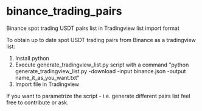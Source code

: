 # binance_trading_pairs
Binance spot trading USDT pairs list in Tradingview list import format

To obtain up to date spot USDT trading pairs from Binance as a tradingview list: 
1. Install python
2. Execute generate_tradingview_list.py script with a command "python generate_tradingview_list.py -download -input binance.json -output name_it_as_you_want.txt"
3. Import file in Tradingview

If you want to parametrize the script - i.e. generate different pairs list feel free to contribute or ask.
